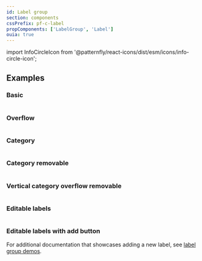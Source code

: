 ```yaml
---
id: Label group
section: components
cssPrefix: pf-c-label
propComponents: ['LabelGroup', 'Label']
ouia: true
---
```


import InfoCircleIcon from '@patternfly/react-icons/dist/esm/icons/info-circle-icon';

## Examples

### Basic

```ts file="LabelGroupBasic.tsx"
```

### Overflow

```ts file="LabelGroupOverflow.tsx"
```

### Category

```ts file="LabelGroupCategory.tsx"
```

### Category removable

```ts file="LabelGroupCategoryRemovable.tsx"
```

### Vertical category overflow removable

```ts file="LabelGroupVerticalCategoryOverflowRemovable.tsx"
```

### Editable labels

```ts isBeta file="LabelGroupEditableLabels.tsx"
```

### Editable labels with add button

For additional documentation that showcases adding a new label, see [label group demos](/components/label-group/react-demos).

```ts isBeta file="LabelGroupEditableAdd.tsx"
```
